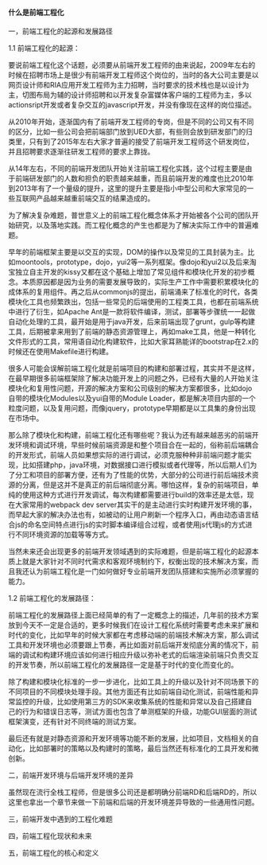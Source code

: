 #### 什么是前端工程化

一，前端工程化的起源和发展路径

1.1 前端工程化的起源：

要说前端工程化这个话题，必须要从前端开发工程师的由来说起，2009年左右的时候在招聘市场上是很少有前端开发工程师这个岗位的，当时的各大公司主要是以网页设计师和RIA应用开发工程师为主力招聘，当时要求的技术栈也是以设计为主，切图布局为辅的设计师招聘和以开发复杂富媒体客户端的工程师为主，多以actionsript开发或者复杂交互的javascript开发，并没有像现在这样的岗位描述。

从2010年开始，逐渐国内有了前端开发工程师的专岗，但是不同的公司又有不同的区分，比如一些公司会把前端部门放到UED大部，有些则会放到研发部门的归类里，只有到了2015年左右大家才普遍的接受了前端开发工程师这个研发岗位，并且招聘要求逐渐往研发工程师的要求上靠拢。

从14年左右，不同的前端开发团队开始关注前端工程化实践，这个过程主要是由于前端研发部门的人数和担负的职责越来越重，而且前端开发的难度也比2010年到2013年有了一个量级的提升，这里的提升主要是指小中型公司和大家常见的一些互联网产品越来越重前端交互的结果造成的。

为了解决复杂难题，普世意义上的前端工程化概念体系才开始被各个公司的团队开始研究，以及落地实践。而工程化概念的产生也都是为了解决实际工作中的普遍难题。

早年的前端框架主要是以交互的实现，DOM的操作以及常见的工具封装为主。比如moontools，prototype，dojo，yui2等一系列框架。像dojo和yui2以及后来淘宝独立自主开发的kissy又都在这个基础上增加了常见组件和模块化开发的初步概念。本质原因都是因为业务的需要发展导致的，实际生产工作中需要积累模块化的成体系的复用组件。再之后从commonjs的提出，前端涌来了标准化的时代，各类模块化工具也频繁跌出，包括一些常见的后端使用的工程类工具，也都在前端系统中进行了衍生，如Apache Ant是一款将软件编译，测试，部署等步骤统一一起做自动化处理的工具，最开始是用于java开发，后来前端出现了grunt，gulp等构建工具，后期被拿来用到了前端的静态资源管理上，再如make工具，他是一种转化文件形式的工具，常用语自动化构建软件，比如大家耳熟能详的bootstrap在2.x的时候还在使用Makefile进行构建。

很多人可能会误解前端工程化就是前端项目的构建和部署过程，其实并不是这样，在最早期很多前端框架除了解决功能开发上的问题之外，已经有大量的人开始关注模块化和复用性问题，开源的解决方案和公司级别的解决方案都很多，比如dojo自带的模块化Modules以及yui自带的Module Loader，都是解决项目内部的一个粒度问题，以及复用问题，而像jquery，prototype早期都是以工具集的身份出现在市场中。

那么除了模块化和构建，前端工程化还有哪些呢？我认为还有越来越恶劣的前端开发环境和调试环境，早些时候前端资源是和整个项目合在一起的，俗称前后端耦合的开发形式，前端人员如果想实际的进行调试，必须克服种种非前端问题才能实现，比如搭建php，java环境，对数据接口进行模拟或者代理等，所以后期人们为了分工和项目的部署方便，还有为了性能的优势，大部分的公司进行前后端技术资源的分离，但是这并不是真正的前后端彻底分离。哪怕这样，复杂的前端项目，单纯的使用这种方式进行开发调试，每次构建都需要进行build的效率还是太低，现在大家常用的webpack dev server其实干的是主动进行实时构建开发环境的事，而早起大家的解决办法也有，如被动的让用户刷新一个程序入口，再由动态语言结合js的命名空间特点进行js的实时脚本编译组合过程，或者使用js代理js的方式进行不同环境资源的加载等等方式。

当然未来还会出现更多的前端开发领域遇到的实际难题，但是前端工程化的起源本质上就是大家针对不同时代需求和客观环境制约下，权衡出现的技术解决方案，而且我还认为前端工程化是一门如何做好专业前端开发团队搭建和实施所必须掌握的能力。

1.2 前端工程化的发展路径：

前端工程化的发展路径上面已经简单的有了一定概念上的描述，几年前的技术方案放到今天不一定是合适的，更多时候我们在设计工程化系统时需要考虑未来扩展和时代的变化，比如早年的时候大家都在考虑移动端的前端技术解决方案，那么调试工具和开发环境也必须要跟上节奏，再比如面对前后端开发彻底分离的情况下，前端的调试和构建环境应该如何进行相应升级以弥补老式的后端渲染前端只负责交互的开发节奏，所以前端工程化的发展路径一定是基于时代的变化而变化的。

除了构建和模块化标准的一步一步进化，比如工具上的升级以及针对不同场景下的不同项目的不同模块处理手段。其他方面还有比如前端自动化测试，前端性能和异常监控的升级，比如使用第三方的SDK来收集系统的性能和异常以及自己搭建自己的行为和错误日志等，测试方面也包含了单测框架的升级，功能GUI层面的测试框架演变，还有针对不同终端的测试方案。

最后还有就是对静态资源和开发环境等功能不断的发展，比如项目，文档相关的自动化，比如部署时的策略以及构建时的策略，最后当然还有标准化的工具开发和微创新。

二，前端开发环境与后端开发环境的差异

虽然现在流行全栈工程师，但是很多公司还是都明确分前端RD和后端RD的，所以这里也拿出一个章节来做一下前端和后端的开发环境差异导致的一些通用性问题。

三，前端开发中遇到的工程化难题

四，前端工程化现状和未来

五，前端工程化的核心和定义

